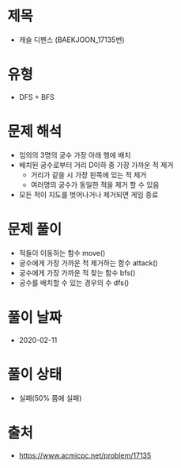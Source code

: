 # 제목
* 캐슬 디펜스 (BAEKJOON_17135번)

# 유형
* DFS + BFS

# 문제 해석
* 임의의 3명의 궁수 가장 아래 행에 배치
* 배치된 궁수로부터 거리 D이하 중 가장 가까운 적 제거
  * 거리가 같을 시 가장 왼쪽에 있는 적 제거
  * 여러명의 궁수가 동일한 적을 제거 할 수 있음
* 모든 적이 지도를 벗어나거나 제거되면 게임 종료

# 문제 풀이
* 적들이 이동하는 함수 move()
* 궁수에게 가장 가까운 적 제거하는 함수 attack()
* 궁수에게 가장 가까운 적 찾는 함수 bfs()
* 궁수를 배치할 수 있는 경우의 수 dfs()

# 풀이 날짜
* 2020-02-11

# 풀이 상태
* 실패(50% 쯤에 실패)

# 출처
* https://www.acmicpc.net/problem/17135
